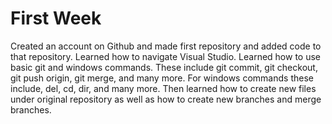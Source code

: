 # First Week
Created an account on Github and made first repository and added code to that repository.
Learned how to navigate Visual Studio.
    Learned how to use basic git and windows commands.
            These include git commit, git checkout, git push origin, git merge, and many more.
            For windows commands these include, del, cd, dir, and many more.
            Then learned how to create new files under original repository as well as how to create new branches and merge branches.